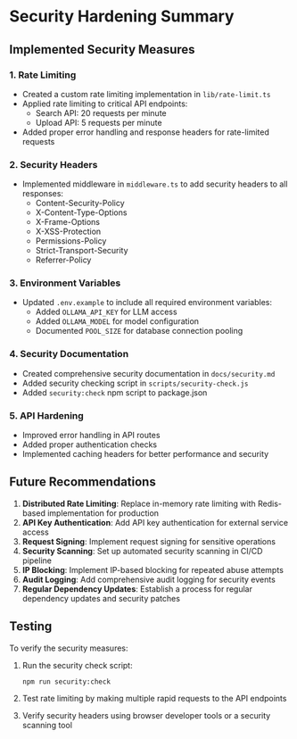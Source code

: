 # Security Hardening Summary

## Implemented Security Measures

### 1. Rate Limiting

- Created a custom rate limiting implementation in `lib/rate-limit.ts`
- Applied rate limiting to critical API endpoints:
  - Search API: 20 requests per minute
  - Upload API: 5 requests per minute
- Added proper error handling and response headers for rate-limited requests

### 2. Security Headers

- Implemented middleware in `middleware.ts` to add security headers to all responses:
  - Content-Security-Policy
  - X-Content-Type-Options
  - X-Frame-Options
  - X-XSS-Protection
  - Permissions-Policy
  - Strict-Transport-Security
  - Referrer-Policy

### 3. Environment Variables

- Updated `.env.example` to include all required environment variables:
  - Added `OLLAMA_API_KEY` for LLM access
  - Added `OLLAMA_MODEL` for model configuration
  - Documented `POOL_SIZE` for database connection pooling

### 4. Security Documentation

- Created comprehensive security documentation in `docs/security.md`
- Added security checking script in `scripts/security-check.js`
- Added `security:check` npm script to package.json

### 5. API Hardening

- Improved error handling in API routes
- Added proper authentication checks
- Implemented caching headers for better performance and security

## Future Recommendations

1. **Distributed Rate Limiting**: Replace in-memory rate limiting with Redis-based implementation for production
2. **API Key Authentication**: Add API key authentication for external service access
3. **Request Signing**: Implement request signing for sensitive operations
4. **Security Scanning**: Set up automated security scanning in CI/CD pipeline
5. **IP Blocking**: Implement IP-based blocking for repeated abuse attempts
6. **Audit Logging**: Add comprehensive audit logging for security events
7. **Regular Dependency Updates**: Establish a process for regular dependency updates and security patches

## Testing

To verify the security measures:

1. Run the security check script:

   ```
   npm run security:check
   ```

2. Test rate limiting by making multiple rapid requests to the API endpoints

3. Verify security headers using browser developer tools or a security scanning tool
